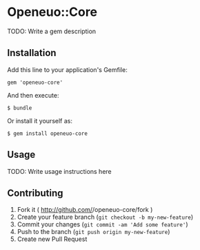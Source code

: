 # Openeuo::Core

TODO: Write a gem description

## Installation

Add this line to your application's Gemfile:

    gem 'openeuo-core'

And then execute:

    $ bundle

Or install it yourself as:

    $ gem install openeuo-core

## Usage

TODO: Write usage instructions here

## Contributing

1. Fork it ( http://github.com/<my-github-username>/openeuo-core/fork )
2. Create your feature branch (`git checkout -b my-new-feature`)
3. Commit your changes (`git commit -am 'Add some feature'`)
4. Push to the branch (`git push origin my-new-feature`)
5. Create new Pull Request
